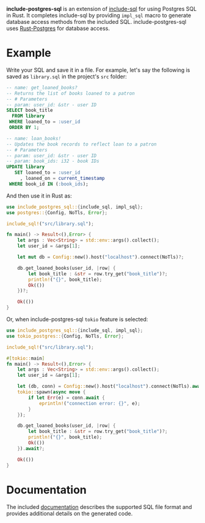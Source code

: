 **include-postgres-sql** is an extension of [include-sql][1] for using Postgres SQL in Rust. It completes include-sql by providing `impl_sql` macro to generate database access methods from the included SQL. include-postgres-sql uses [Rust-Postgres][2] for database access.

# Example

Write your SQL and save it in a file. For example, let's say the following is saved as `library.sql` in the project's `src` folder:

```sql
-- name: get_loaned_books?
-- Returns the list of books loaned to a patron
-- # Parameters
-- param: user_id: &str - user ID
SELECT book_title
  FROM library
 WHERE loaned_to = :user_id
 ORDER BY 1;

-- name: loan_books!
-- Updates the book records to reflect loan to a patron
-- # Parameters
-- param: user_id: &str - user ID
-- param: book_ids: i32 - book IDs
UPDATE library
   SET loaned_to = :user_id
     , loaned_on = current_timestamp
 WHERE book_id IN (:book_ids);
```

And then use it in Rust as:

```rust , ignore
use include_postgres_sql::{include_sql, impl_sql};
use postgres::{Config, NoTls, Error};

include_sql!("src/library.sql");

fn main() -> Result<(),Error> {
    let args : Vec<String> = std::env::args().collect();
    let user_id = &args[1];

    let mut db = Config::new().host("localhost").connect(NoTls)?;

    db.get_loaned_books(user_id, |row| {
        let book_title : &str = row.try_get("book_title")?;
        println!("{}", book_title);
        Ok(())
    })?;

    Ok(())
}
```

Or, when include-postgres-sql `tokio` feature is selected:

```rust , ignore
use include_postgres_sql::{include_sql, impl_sql};
use tokio_postgres::{Config, NoTls, Error};

include_sql!("src/library.sql");

#[tokio::main]
fn main() -> Result<(),Error> {
    let args : Vec<String> = std::env::args().collect();
    let user_id = &args[1];

    let (db, conn) = Config::new().host("localhost").connect(NoTls).await?;
    tokio::spawn(async move {
        if let Err(e) = conn.await {
            eprintln!("connection error: {}", e);
        }
    });

    db.get_loaned_books(user_id, |row| {
        let book_title : &str = row.try_get("book_title")?;
        println!("{}", book_title);
        Ok(())
    }).await?;

    Ok(())
}
```

# Documentation

The included [documentation][3] describes the supported SQL file format and provides additional details on the generated code.

[1]: https://crates.io/crates/include-sql
[2]: https://crates.io/crates/postgres
[3]: https://quietboil.github.io/include-postgres-sql
